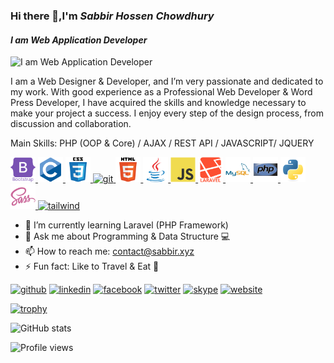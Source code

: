 ### Hi there 👋,I'm _Sabbir Hossen Chowdhury_
#### _I am Web Application Developer_
![I am Web Application Developer](https://raw.githubusercontent.com/SkSabbirBD/SkSabbirBD/master/img/work-station.jpg)

I am a Web Designer & Developer, and I’m very passionate and dedicated to my work. With good experience as a Professional Web Developer & Word Press Developer, I have acquired the skills and knowledge necessary to make your project a success. I enjoy every step of the design process, from discussion and collaboration. 

Main Skills: PHP (OOP & Core) / AJAX / REST API / JAVASCRIPT/ JQUERY 

<p align="left"> <a href="https://getbootstrap.com" target="_blank"> <img src="https://raw.githubusercontent.com/devicons/devicon/master/icons/bootstrap/bootstrap-plain-wordmark.svg" alt="bootstrap" width="40" height="40"/> </a> <a href="https://www.cprogramming.com/" target="_blank"> <img src="https://raw.githubusercontent.com/devicons/devicon/master/icons/c/c-original.svg" alt="c" width="40" height="40"/> </a> <a href="https://www.w3schools.com/css/" target="_blank"> <img src="https://raw.githubusercontent.com/devicons/devicon/master/icons/css3/css3-original-wordmark.svg" alt="css3" width="40" height="40"/> </a> <a href="https://git-scm.com/" target="_blank"> <img src="https://www.vectorlogo.zone/logos/git-scm/git-scm-icon.svg" alt="git" width="40" height="40"/> </a> <a href="https://www.w3.org/html/" target="_blank"> <img src="https://raw.githubusercontent.com/devicons/devicon/master/icons/html5/html5-original-wordmark.svg" alt="html5" width="40" height="40"/> </a> <a href="https://www.java.com" target="_blank"> <img src="https://raw.githubusercontent.com/devicons/devicon/master/icons/java/java-original.svg" alt="java" width="40" height="40"/> </a> <a href="https://developer.mozilla.org/en-US/docs/Web/JavaScript" target="_blank"> <img src="https://raw.githubusercontent.com/devicons/devicon/master/icons/javascript/javascript-original.svg" alt="javascript" width="40" height="40"/> </a> <a href="https://laravel.com/" target="_blank"> <img src="https://raw.githubusercontent.com/devicons/devicon/master/icons/laravel/laravel-plain-wordmark.svg" alt="laravel" width="40" height="40"/> </a> <a href="https://www.mysql.com/" target="_blank"> <img src="https://raw.githubusercontent.com/devicons/devicon/master/icons/mysql/mysql-original-wordmark.svg" alt="mysql" width="40" height="40"/> </a> <a href="https://www.php.net" target="_blank"> <img src="https://raw.githubusercontent.com/devicons/devicon/master/icons/php/php-original.svg" alt="php" width="40" height="40"/> </a> <a href="https://www.python.org" target="_blank"> <img src="https://raw.githubusercontent.com/devicons/devicon/master/icons/python/python-original.svg" alt="python" width="40" height="40"/> </a> <a href="https://sass-lang.com" target="_blank"> <img src="https://raw.githubusercontent.com/devicons/devicon/master/icons/sass/sass-original.svg" alt="sass" width="40" height="40"/> </a> <a href="https://tailwindcss.com/" target="_blank"> <img src="https://www.vectorlogo.zone/logos/tailwindcss/tailwindcss-icon.svg" alt="tailwind" width="40" height="40"/> </a> </p>


- 🌱 I’m currently learning Laravel (PHP Framework)
- 💬 Ask me about Programming & Data Structure  💻 
- 📫 How to reach me: contact@sabbir.xyz 
- ⚡ Fun fact: Like to Travel & Eat 🥘 

[<img src='https://cdn.jsdelivr.net/npm/simple-icons@3.0.1/icons/github.svg' alt='github' height='40'>](https://github.com/SkSabbirBD)  [<img src='https://cdn.jsdelivr.net/npm/simple-icons@3.0.1/icons/linkedin.svg' alt='linkedin' height='40'>](https://www.linkedin.com/in/SkSabbirBD/)  [<img src='https://cdn.jsdelivr.net/npm/simple-icons@3.0.1/icons/facebook.svg' alt='facebook' height='40'>](https://www.facebook.com/developer.sabbir.bd)  [<img src='https://cdn.jsdelivr.net/npm/simple-icons@3.0.1/icons/twitter.svg' alt='twitter' height='40'>](https://twitter.com/SkSabbir_)  [<img src='https://cdn.jsdelivr.net/npm/simple-icons@3.0.1/icons/skype.svg' alt='skype' height='40'>](skype:wanted69261?chat) [<img src='https://cdn.jsdelivr.net/npm/simple-icons@3.0.1/icons/firefoxbrowser.svg' alt='website' height='40'>](https://sabbir.xyz/) 


[![trophy](https://github-profile-trophy.vercel.app/?username=SkSabbirBD)](https://github.com/ryo-ma/github-profile-trophy)

![GitHub stats](https://github-readme-stats.vercel.app/api?username=SkSabbirBD&show_icons=true&count_private=true&theme=radical)  

![Profile views](https://gpvc.arturio.dev/SkSabbirBD)  
